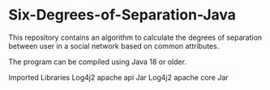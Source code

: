 # Six-Degrees-of-Separation-Java
This repository contains an algorithm to calculate the degrees of separation between user in a social network based on common attributes.

The program can be compiled using Java 18 or older.

Imported Libraries
Log4j2 apache api Jar 
Log4j2 apache core Jar 
